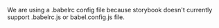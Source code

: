 We are using a .babelrc config file because storybook doesn't currently support .babelrc.js or babel.config.js file.